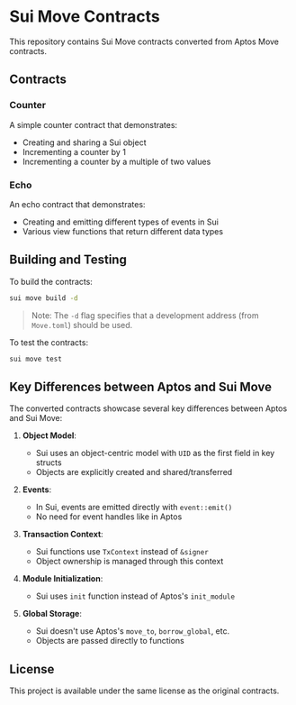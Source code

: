 # Sui Move Contracts

This repository contains Sui Move contracts converted from Aptos Move contracts.

## Contracts

### Counter

A simple counter contract that demonstrates:
- Creating and sharing a Sui object
- Incrementing a counter by 1
- Incrementing a counter by a multiple of two values

### Echo

An echo contract that demonstrates:
- Creating and emitting different types of events in Sui
- Various view functions that return different data types

## Building and Testing

To build the contracts:

```bash
sui move build -d
```

> Note: The `-d` flag specifies that a development address (from `Move.toml`) should be used.

To test the contracts:

```bash
sui move test
```

## Key Differences between Aptos and Sui Move

The converted contracts showcase several key differences between Aptos and Sui Move:

1. **Object Model**: 
   - Sui uses an object-centric model with `UID` as the first field in key structs
   - Objects are explicitly created and shared/transferred

2. **Events**:
   - In Sui, events are emitted directly with `event::emit()`
   - No need for event handles like in Aptos

3. **Transaction Context**:
   - Sui functions use `TxContext` instead of `&signer`
   - Object ownership is managed through this context

4. **Module Initialization**:
   - Sui uses `init` function instead of Aptos's `init_module`

5. **Global Storage**:
   - Sui doesn't use Aptos's `move_to`, `borrow_global`, etc.
   - Objects are passed directly to functions

## License

This project is available under the same license as the original contracts. 